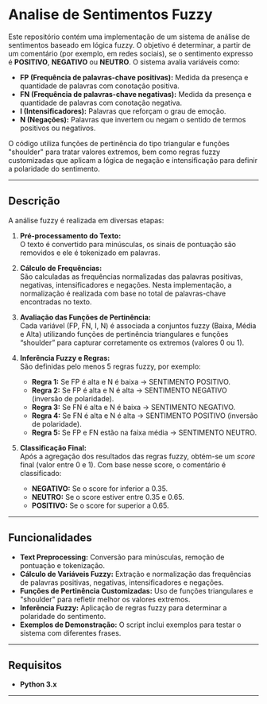 # Analise de Sentimentos Fuzzy

Este repositório contém uma implementação de um sistema de análise de sentimentos baseado em lógica fuzzy. O objetivo é determinar, a partir de um comentário (por exemplo, em redes sociais), se o sentimento expresso é **POSITIVO**, **NEGATIVO** ou **NEUTRO**. O sistema avalia variáveis como:

- **FP (Frequência de palavras-chave positivas):** Medida da presença e quantidade de palavras com conotação positiva.
- **FN (Frequência de palavras-chave negativas):** Medida da presença e quantidade de palavras com conotação negativa.
- **I (Intensificadores):** Palavras que reforçam o grau de emoção.
- **N (Negações):** Palavras que invertem ou negam o sentido de termos positivos ou negativos.

O código utiliza funções de pertinência do tipo triangular e funções "shoulder" para tratar valores extremos, bem como regras fuzzy customizadas que aplicam a lógica de negação e intensificação para definir a polaridade do sentimento.

---

## Descrição

A análise fuzzy é realizada em diversas etapas:

1. **Pré-processamento do Texto:**  
   O texto é convertido para minúsculas, os sinais de pontuação são removidos e ele é tokenizado em palavras.

2. **Cálculo de Frequências:**  
   São calculadas as frequências normalizadas das palavras positivas, negativas, intensificadores e negações. Nesta implementação, a normalização é realizada com base no total de palavras-chave encontradas no texto.

3. **Avaliação das Funções de Pertinência:**  
   Cada variável (FP, FN, I, N) é associada a conjuntos fuzzy (Baixa, Média e Alta) utilizando funções de pertinência triangulares e funções “shoulder” para capturar corretamente os extremos (valores 0 ou 1).

4. **Inferência Fuzzy e Regras:**  
   São definidas pelo menos 5 regras fuzzy, por exemplo:
   - **Regra 1:** Se FP é alta e N é baixa → SENTIMENTO POSITIVO.
   - **Regra 2:** Se FP é alta e N é alta → SENTIMENTO NEGATIVO (inversão de polaridade).
   - **Regra 3:** Se FN é alta e N é baixa → SENTIMENTO NEGATIVO.
   - **Regra 4:** Se FN é alta e N é alta → SENTIMENTO POSITIVO (inversão de polaridade).
   - **Regra 5:** Se FP e FN estão na faixa média → SENTIMENTO NEUTRO.

5. **Classificação Final:**  
   Após a agregação dos resultados das regras fuzzy, obtém-se um *score* final (valor entre 0 e 1). Com base nesse score, o comentário é classificado:
   - **NEGATIVO:** Se o score for inferior a 0.35.
   - **NEUTRO:** Se o score estiver entre 0.35 e 0.65.
   - **POSITIVO:** Se o score for superior a 0.65.

---

## Funcionalidades

- **Text Preprocessing:** Conversão para minúsculas, remoção de pontuação e tokenização.
- **Cálculo de Variáveis Fuzzy:** Extração e normalização das frequências de palavras positivas, negativas, intensificadores e negações.
- **Funções de Pertinência Customizadas:** Uso de funções triangulares e "shoulder" para refletir melhor os valores extremos.
- **Inferência Fuzzy:** Aplicação de regras fuzzy para determinar a polaridade do sentimento.
- **Exemplos de Demonstração:** O script inclui exemplos para testar o sistema com diferentes frases.

---

## Requisitos

- **Python 3.x**


---


